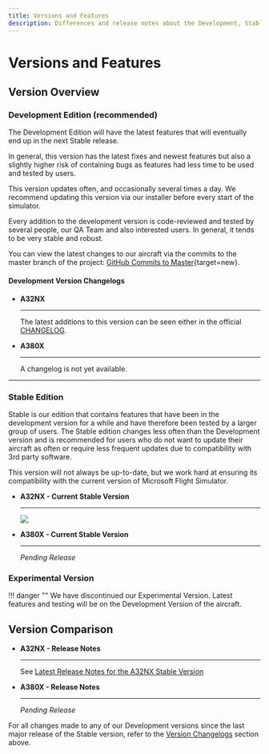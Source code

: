 ```yaml
---
title: Versions and Features
description: Differences and release notes about the Development, Stable, and Experimental versions of the FlyByWire A32NX.
---
```


# Versions and Features

## Version Overview

### Development Edition (recommended)

The Development Edition will have the latest features that will eventually end up in the next Stable release.

In general, this version has the latest fixes and newest features but also a slightly higher risk of containing bugs as 
features had less time to be used and tested by users.

This version updates often, and occasionally several times a day. We recommend updating this version via our installer 
before every start of the simulator.

Every addition to the development version is code-reviewed and tested by several people, our QA Team and also interested 
users. In general, it tends to be very stable and robust.

You can view the latest changes to our aircraft via the commits to the master branch of the project: 
[GitHub Commits to Master](https://github.com/flybywiresim/aircraft/commits/master){target=new}.

#### Development Version Changelogs

<div class="grid cards" markdown>

- **A32NX**
    
    ---

    The latest additions to this version can be seen either in the official 
    [CHANGELOG](https://github.com/flybywiresim/aircraft/blob/master/.github/CHANGELOG.md).

- **A380X**
    
    ---

    A changelog is not yet available.

</div>

---

### Stable Edition

Stable is our edition that contains features that have been in the development version for a while and have therefore
been tested by a larger group of users. The Stable edition changes less often than the Development version and is recommended
for users who do not want to update their aircraft as often or require less frequent updates due to compatibility with
3rd party software.

This version will not always be up-to-date, but we work hard at ensuring its compatibility with the current version of 
Microsoft Flight Simulator.

<div class="grid cards" markdown>

- **A32NX - Current Stable Version**
    
    ---

    <img src="https://img.shields.io/github/v/release/flybywiresim/aircraft.svg?color=2F4E5B&style=flat" />

- **A380X - Current Stable Version**
    
    ---

    *Pending Release*

</div>

### Experimental Version

!!! danger ""
    We have discontinued our Experimental Version. Latest features and testing will be on the Development Version of the aircraft. 

## Version Comparison

<div class="grid cards" markdown>

- **A32NX - Release Notes**
    
    ---

    See [Latest Release Notes for the A32NX Stable Version](/latest-release/)

- **A380X - Release Notes**

    ---

    *Pending Release*

</div>

For all changes made to any of our Development versions since the last major release of the Stable version, refer to 
the [Version Changelogs](#development-version-changelogs) section above.
